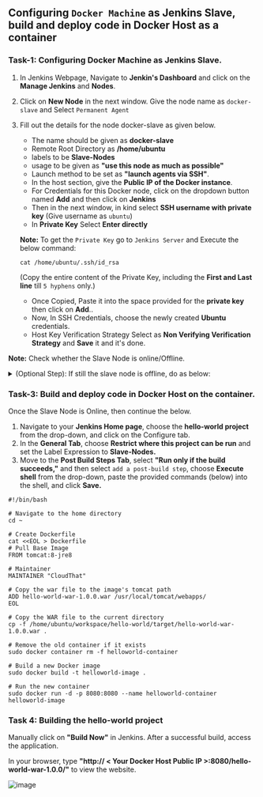 ## Configuring `Docker Machine` as Jenkins Slave, build and deploy code in Docker Host as a container

### Task-1: Configuring Docker Machine as Jenkins Slave.

1. In Jenkins Webpage, Navigate to **Jenkin's Dashboard** and click on the **Manage Jenkins** and **Nodes**.
2. Click on **New Node** in the next window. Give the node name as `docker-slave` and Select `Permanent Agent`
3. Fill out the details for the node docker-slave as given below.
   * The name should be given as **docker-slave**
   * Remote Root Directory as **/home/ubuntu**
   * labels to be **Slave-Nodes**
   * usage to be given as **"use this node as much as possible"**
   * Launch method to be set as **"launch agents via SSH"**.
   * In the host section, give the **Public IP of the Docker instance**.
   * For Credentials for this Docker node, click on the dropdown button named **Add** and then click on **Jenkins**
   * Then in the next window, in kind select **SSH username with private key** (Give username as `ubuntu`)
   * In **Private Key** Select **Enter directly**
   
   **Note:** To get the `Private Key` go to `Jenkins Server` and Execute the below command:
      ```
      cat /home/ubuntu/.ssh/id_rsa
      ```
     (Copy the entire content of the Private Key, including the **First and Last line** till `5 hyphens` only.)
     
   * Once Copied, Paste it into the space provided for the **private key** then click on **Add**..
   * Now, In SSH Credentials, choose the newly created **Ubuntu** credentials.
   * Host Key Verification Strategy Select as **Non Verifying Verification Strategy** and **Save** it and it's done.

**Note:** Check whether the Slave Node is online/Offline.

   <details>
     <summary>(Optional Step): If still the slave node is offline, do as below:</summary>
     
   1. From Jenkin's server using Docker's Public IP SSH into Docker server.
   2. Now, Re-check whether the Slave node is Online/Offline.
   </details>

### Task-3: Build and deploy code in Docker Host on the container.

Once the Slave Node is Online, then continue the below.

1. Navigate to your **Jenkins Home page**, choose the **hello-world project** from the drop-down, and click on the Configure tab.
2. In the **General Tab**, choose **Restrict where this project can be run** and set the Label Expression to **Slave-Nodes.**
3. Move to the **Post Build Steps Tab**, select **"Run only if the build succeeds,"** and then select `add a post-build step`, choose **Execute shell** from the drop-down, paste the provided commands (below) into the shell, and click **Save.**

```
#!/bin/bash

# Navigate to the home directory
cd ~

# Create Dockerfile
cat <<EOL > Dockerfile
# Pull Base Image
FROM tomcat:8-jre8

# Maintainer
MAINTAINER "CloudThat"

# Copy the war file to the image's tomcat path
ADD hello-world-war-1.0.0.war /usr/local/tomcat/webapps/
EOL

# Copy the WAR file to the current directory
cp -f /home/ubuntu/workspace/hello-world/target/hello-world-war-1.0.0.war .

# Remove the old container if it exists
sudo docker container rm -f helloworld-container

# Build a new Docker image
sudo docker build -t helloworld-image .

# Run the new container
sudo docker run -d -p 8080:8080 --name helloworld-container helloworld-image

```

### Task 4: Building the **hello-world project**

Manually click on **"Build Now"** in Jenkins. After a successful build, access the application.

In your browser, type **"http:// < Your Docker Host Public IP >:8080/hello-world-war-1.0.0/"** to view the website.


![image](https://github.com/user-attachments/assets/59b751b0-b120-46d3-b0bd-6bb15dec8108)






